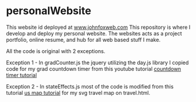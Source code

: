 # personalWebsite
This website id deployed at www.johnfoxweb.com
This repository is where I develop and deploy my personal website. The websites acts as a project portfolio, online resume, and hub for all web based stuff I make. 

All the code is original with 2 exceptions. 

Exception 1 - In gradCounter.js the jquery utilizing the day.js library I copied code for my grad countdown timer from this youtube tutorial [countdown timer tutorial](https://youtu.be/Zr2kBYzcJ14)

Exception 2 - In stateEffects.js most of the code is modified from this tutorial [us map tutorial](https://websitebeaver.com/how-to-make-an-interactive-and-responsive-svg-map-of-us-states-capitals) for my svg travel map on travel.html.

